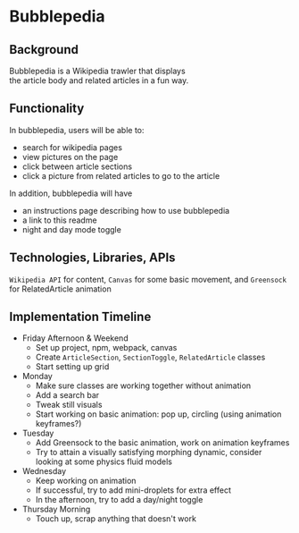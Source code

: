 # Bubblepedia

## Background

Bubblepedia is a Wikipedia trawler that displays  
the article body and related articles in a fun way.


## Functionality

In bubblepedia, users will be able to:
- search for wikipedia pages
- view pictures on the page
- click between article sections
- click a picture from related articles to go to the article

In addition, bubblepedia will have
- an instructions page describing how to use bubblepedia
- a link to this readme
- night and day mode toggle


## Technologies, Libraries, APIs

`Wikipedia API` for content, `Canvas` for some basic movement, and `Greensock` for RelatedArticle animation


## Implementation Timeline

- Friday Afternoon & Weekend
  - Set up project, npm, webpack, canvas
  - Create `ArticleSection`, `SectionToggle`, `RelatedArticle` classes
  - Start setting up grid
- Monday
  - Make sure classes are working together without animation
  - Add a search bar
  - Tweak still visuals
  - Start working on basic animation: pop up, circling (using animation keyframes?)
- Tuesday
  - Add Greensock to the basic animation, work on animation keyframes
  - Try to attain a visually satisfying morphing dynamic, consider looking at some physics fluid models
- Wednesday
  - Keep working on animation
  - If successful, try to add mini-droplets for extra effect
  - In the afternoon, try to add a day/night toggle
- Thursday Morning
  - Touch up, scrap anything that doesn't work